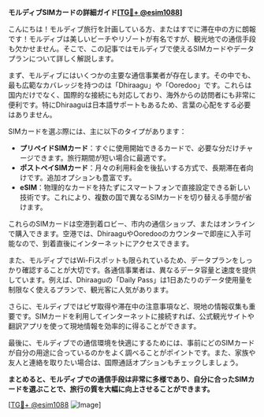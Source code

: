 **モルディブSIMカードの詳細ガイド[[TG💪+ @esim1088](https://t.me/s/esim1088)]**

こんにちは！モルディブ旅行を計画している方、またはすでに滞在中の方に朗報です！モルディブは美しいビーチやリゾートが有名ですが、観光地での通信手段も欠かせません。そこで、この記事ではモルディブで使えるSIMカードやデータプランについて詳しく解説します。

まず、モルディブにはいくつかの主要な通信事業者が存在します。その中でも、最も広範なカバレッジを持つのは「Dhiraagu」や「Ooredoo」です。これらは国内だけでなく、国際的な接続にも対応しており、海外からの訪問者にも非常に便利です。特にDhiraaguは日本語サポートもあるため、言葉の心配をする必要はありません。

SIMカードを選ぶ際には、主に以下のタイプがあります：

- **プリペイドSIMカード**：すぐに使用開始できるカードで、必要な分だけチャージできます。旅行期間が短い場合に最適です。
- **ポストペイSIMカード**：月々の利用料金を後払いする方式で、長期滞在者向けです。追加オプションも豊富です。
- **eSIM**：物理的なカードを持たずにスマートフォンで直接設定できる新しい技術です。これにより、複数の国で異なるSIMカードを切り替える手間が省けます。

これらのSIMカードは空港到着ロビー、市内の通信ショップ、またはオンラインで購入できます。空港では、DhiraaguやOoredooのカウンターで即座に入手可能なので、到着直後にインターネットにアクセスできます。

また、モルディブではWi-Fiスポットも限られているため、データプランをしっかり確認することが大切です。各通信事業者は、異なるデータ容量と速度を提供しています。例えば、Dhiraaguの「Daily Pass」は1日あたりのデータ使用量を制限なく使えるプランで、観光客に人気があります。

さらに、モルディブではビザ取得や滞在中の注意事項など、現地の情報収集も重要です。SIMカードを利用してインターネットに接続すれば、公式観光サイトや翻訳アプリを使って現地情報を効率的に得ることができます。

最後に、モルディブでの通信環境を快適にするためには、事前にどのSIMカードが自分の用途に合っているのかをよく調べることがポイントです。また、家族や友人と連絡を取りたい場合は、国際通話オプションもチェックしましょう。

**まとめると、モルディブでの通信手段は非常に多様であり、自分に合ったSIMカードを選ぶことで、旅行の質を大幅に向上させることができます。**

[[TG💪+ @esim1088](https://t.me/s/esim1088) ![Image](https://i.postimg.cc/Y0z9fWf4/image.png)]